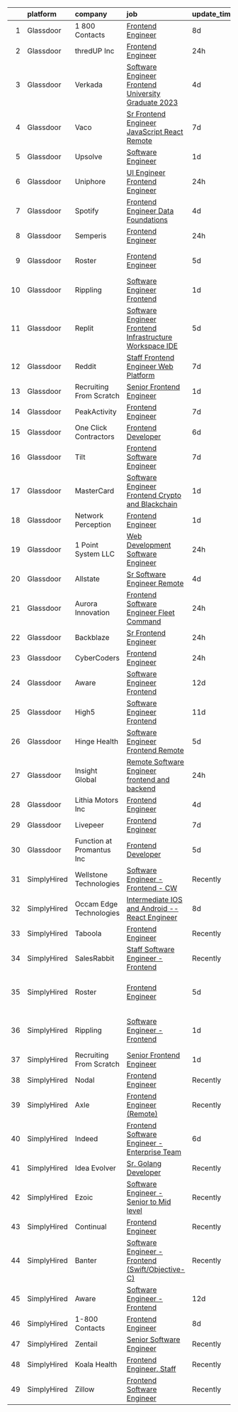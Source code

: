 

|    | platform    | company                   | job                                                                                                                                                                                                                                                                                                                                                                                                                                                                                                                                                                                                                                                                                                                                                                                                                                                                                                                                                                                                                                                                                                                                                                                                                                                                                                                                                                                                                                                                                                                               | update_time   | location                       |
|---:|:------------|:--------------------------|:----------------------------------------------------------------------------------------------------------------------------------------------------------------------------------------------------------------------------------------------------------------------------------------------------------------------------------------------------------------------------------------------------------------------------------------------------------------------------------------------------------------------------------------------------------------------------------------------------------------------------------------------------------------------------------------------------------------------------------------------------------------------------------------------------------------------------------------------------------------------------------------------------------------------------------------------------------------------------------------------------------------------------------------------------------------------------------------------------------------------------------------------------------------------------------------------------------------------------------------------------------------------------------------------------------------------------------------------------------------------------------------------------------------------------------------------------------------------------------------------------------------------------------|:--------------|:-------------------------------|
|  1 | Glassdoor   | 1 800 Contacts            | [Frontend Engineer](https://www.glassdoor.com/partner/jobListing.htm?pos=109&ao=1136043&s=58&guid=000001826280036b9101839d1c167719&src=GD_JOB_AD&t=SR&vt=w&ea=1&cs=1_d7feb379&cb=1659509933266&jobListingId=1008028968829&jrtk=3-0-1g9h800siklsr801-1g9h800t3k25u801-f65c437feb6c481a-)                                                                                                                                                                                                                                                                                                                                                                                                                                                                                                                                                                                                                                                                                                                                                                                                                                                                                                                                                                                                                                                                                                                                                                                                                                           | 8d            | Draper, UT                     |
|  2 | Glassdoor   | thredUP Inc               | [Frontend Engineer](https://www.glassdoor.com/partner/jobListing.htm?pos=106&ao=1136043&s=58&guid=000001826280036b9101839d1c167719&src=GD_JOB_AD&t=SR&vt=w&cs=1_38d076d2&cb=1659509933265&jobListingId=1008048313764&jrtk=3-0-1g9h800siklsr801-1g9h800t3k25u801-4bf6c360fd6832a1-)                                                                                                                                                                                                                                                                                                                                                                                                                                                                                                                                                                                                                                                                                                                                                                                                                                                                                                                                                                                                                                                                                                                                                                                                                                                | 24h           | Remote                         |
|  3 | Glassdoor   | Verkada                   | [Software Engineer  Frontend   University Graduate 2023](https://www.glassdoor.com/partner/jobListing.htm?pos=113&ao=1136043&s=58&guid=000001826280036b9101839d1c167719&src=GD_JOB_AD&t=SR&vt=w&cs=1_d01371db&cb=1659509933267&jobListingId=1008038920471&jrtk=3-0-1g9h800siklsr801-1g9h800t3k25u801-76b9207756f79568-)                                                                                                                                                                                                                                                                                                                                                                                                                                                                                                                                                                                                                                                                                                                                                                                                                                                                                                                                                                                                                                                                                                                                                                                                           | 4d            | San Mateo, CA                  |
|  4 | Glassdoor   | Vaco                      | [Sr Frontend Engineer  JavaScript React    Remote](https://www.glassdoor.com/partner/jobListing.htm?pos=105&ao=1110586&s=58&guid=000001826280036b9101839d1c167719&src=GD_JOB_AD&t=SR&vt=w&ea=1&cs=1_13653db6&cb=1659509933265&jobListingId=1008031194896&cpc=3BA4CE39D5B5DEF5&jrtk=3-0-1g9h800siklsr801-1g9h800t3k25u801-0ac1d095036e0c2f--6NYlbfkN0D_sybMACCpf9B-677oK5j6rPldVB6BlrVvFjO_o-GJZbzuF-qh4PxErFUqfUsv_6tHpaGAjNec2kykbAi7NuC3xsFkOAoxg72hdh_QcjksI1d5EhjzP8hV6H2vu7d3MYXK5QZN9jWKdod6VRSNLU7kLlQ4pSg54IygaAmIJY6XzlQZAoUTztX7aWc0__hy0m67uGuX4NFgQO6-08ME-_l4hSHMv5xfGui6Ge3f0yMcSQt-xX3qLntsbLN4PiAcpoQpGxLRK7zu38iPZt1tgZ_B0-CFodrNJbYSk5K0xHz7cxE19KuYSoPtwNcsWURlDWixl67r7xR0G_s_cR_8Ph2NjyHoY778K8b-pSRn_3HFEDQhcgaV6hi4jRCsMgLzH4p2o7i8lAZNR4Sxij3FvTwVb3kirpkcR0NpykSmQmR1rTSSitpjkkZGzJguwCGSiOdT3BPhGc5yvh693Cj1qKUUUcNIHpbWb-vSwS8zOR1vfNi4kJT5phFhnnBmVVFwlP82f4pL9lB0-y7eoLA1fC_Av-SDH8Qze28%3D)                                                                                                                                                                                                                                                                                                                                                                                                                                                                                                                                                                                                         | 7d            | Remote                         |
|  5 | Glassdoor   | Upsolve                   | [Software Engineer](https://www.glassdoor.com/partner/jobListing.htm?pos=128&ao=1136043&s=58&guid=000001826280036b9101839d1c167719&src=GD_JOB_AD&t=SR&vt=w&ea=1&cs=1_bc564aaf&cb=1659509933268&jobListingId=1008045262627&jrtk=3-0-1g9h800siklsr801-1g9h800t3k25u801-42789391172c16f9-)                                                                                                                                                                                                                                                                                                                                                                                                                                                                                                                                                                                                                                                                                                                                                                                                                                                                                                                                                                                                                                                                                                                                                                                                                                           | 1d            | Remote                         |
|  6 | Glassdoor   | Uniphore                  | [UI Engineer   Frontend Engineer](https://www.glassdoor.com/partner/jobListing.htm?pos=130&ao=1136043&s=58&guid=000001826280036b9101839d1c167719&src=GD_JOB_AD&t=SR&vt=w&cs=1_a50d50b0&cb=1659509933268&jobListingId=1008047029339&jrtk=3-0-1g9h800siklsr801-1g9h800t3k25u801-cbb1d921290e718c-)                                                                                                                                                                                                                                                                                                                                                                                                                                                                                                                                                                                                                                                                                                                                                                                                                                                                                                                                                                                                                                                                                                                                                                                                                                  | 24h           | Palo Alto, CA                  |
|  7 | Glassdoor   | Spotify                   | [Frontend Engineer  Data Foundations](https://www.glassdoor.com/partner/jobListing.htm?pos=121&ao=1136043&s=58&guid=000001826280036b9101839d1c167719&src=GD_JOB_AD&t=SR&vt=w&cs=1_079bc221&cb=1659509933267&jobListingId=1008038252971&jrtk=3-0-1g9h800siklsr801-1g9h800t3k25u801-213f3e76b6ea758d-)                                                                                                                                                                                                                                                                                                                                                                                                                                                                                                                                                                                                                                                                                                                                                                                                                                                                                                                                                                                                                                                                                                                                                                                                                              | 4d            | New York, NY                   |
|  8 | Glassdoor   | Semperis                  | [Frontend Engineer](https://www.glassdoor.com/partner/jobListing.htm?pos=115&ao=1136043&s=58&guid=000001826280036b9101839d1c167719&src=GD_JOB_AD&t=SR&vt=w&ea=1&cs=1_d46fc4ce&cb=1659509933267&jobListingId=1008048394033&jrtk=3-0-1g9h800siklsr801-1g9h800t3k25u801-2c14345c161e0bfa-)                                                                                                                                                                                                                                                                                                                                                                                                                                                                                                                                                                                                                                                                                                                                                                                                                                                                                                                                                                                                                                                                                                                                                                                                                                           | 24h           | Dallas, TX                     |
|  9 | Glassdoor   | Roster                    | [Frontend Engineer](https://www.glassdoor.com/partner/jobListing.htm?pos=118&ao=1136043&s=58&guid=000001826280036b9101839d1c167719&src=GD_JOB_AD&t=SR&vt=w&ea=1&cs=1_802f8d50&cb=1659509933267&jobListingId=1008035786991&jrtk=3-0-1g9h800siklsr801-1g9h800t3k25u801-f89357a287b4b83d-)                                                                                                                                                                                                                                                                                                                                                                                                                                                                                                                                                                                                                                                                                                                                                                                                                                                                                                                                                                                                                                                                                                                                                                                                                                           | 5d            | San Francisco, CA              |
| 10 | Glassdoor   | Rippling                  | [Software Engineer   Frontend](https://www.glassdoor.com/partner/jobListing.htm?pos=110&ao=1136043&s=58&guid=000001826280036b9101839d1c167719&src=GD_JOB_AD&t=SR&vt=w&ea=1&cs=1_bf9ef642&cb=1659509933266&jobListingId=1008045260872&jrtk=3-0-1g9h800siklsr801-1g9h800t3k25u801-d4d0d210cff9088b-)                                                                                                                                                                                                                                                                                                                                                                                                                                                                                                                                                                                                                                                                                                                                                                                                                                                                                                                                                                                                                                                                                                                                                                                                                                | 1d            | San Francisco, CA              |
| 11 | Glassdoor   | Replit                    | [Software Engineer  Frontend Infrastructure  Workspace IDE ](https://www.glassdoor.com/partner/jobListing.htm?pos=119&ao=1136043&s=58&guid=000001826280036b9101839d1c167719&src=GD_JOB_AD&t=SR&vt=w&cs=1_36b4ca7c&cb=1659509933267&jobListingId=1008036245614&jrtk=3-0-1g9h800siklsr801-1g9h800t3k25u801-fd235189710ff02c-)                                                                                                                                                                                                                                                                                                                                                                                                                                                                                                                                                                                                                                                                                                                                                                                                                                                                                                                                                                                                                                                                                                                                                                                                       | 5d            | Remote                         |
| 12 | Glassdoor   | Reddit                    | [Staff Frontend Engineer  Web Platform](https://www.glassdoor.com/partner/jobListing.htm?pos=126&ao=1136043&s=58&guid=000001826280036b9101839d1c167719&src=GD_JOB_AD&t=SR&vt=w&ea=1&cs=1_bc13bb75&cb=1659509933268&jobListingId=1008030866230&jrtk=3-0-1g9h800siklsr801-1g9h800t3k25u801-a473b137a75d5962-)                                                                                                                                                                                                                                                                                                                                                                                                                                                                                                                                                                                                                                                                                                                                                                                                                                                                                                                                                                                                                                                                                                                                                                                                                       | 7d            | San Francisco, CA              |
| 13 | Glassdoor   | Recruiting From Scratch   | [Senior Frontend Engineer](https://www.glassdoor.com/partner/jobListing.htm?pos=116&ao=1136043&s=58&guid=000001826280036b9101839d1c167719&src=GD_JOB_AD&t=SR&vt=w&ea=1&cs=1_7ba1d389&cb=1659509933267&jobListingId=1008045766078&jrtk=3-0-1g9h800siklsr801-1g9h800t3k25u801-92327bae5406cb20-)                                                                                                                                                                                                                                                                                                                                                                                                                                                                                                                                                                                                                                                                                                                                                                                                                                                                                                                                                                                                                                                                                                                                                                                                                                    | 1d            | Remote                         |
| 14 | Glassdoor   | PeakActivity              | [Frontend Engineer](https://www.glassdoor.com/partner/jobListing.htm?pos=120&ao=1136043&s=58&guid=000001826280036b9101839d1c167719&src=GD_JOB_AD&t=SR&vt=w&ea=1&cs=1_f6984096&cb=1659509933267&jobListingId=1008031555522&jrtk=3-0-1g9h800siklsr801-1g9h800t3k25u801-9669b67cd3057b0b-)                                                                                                                                                                                                                                                                                                                                                                                                                                                                                                                                                                                                                                                                                                                                                                                                                                                                                                                                                                                                                                                                                                                                                                                                                                           | 7d            | Boynton Beach, FL              |
| 15 | Glassdoor   | One Click Contractors     | [Frontend Developer](https://www.glassdoor.com/partner/jobListing.htm?pos=107&ao=1136043&s=58&guid=000001826280036b9101839d1c167719&src=GD_JOB_AD&t=SR&vt=w&ea=1&cs=1_3d1d33a9&cb=1659509933266&jobListingId=1008032829999&jrtk=3-0-1g9h800siklsr801-1g9h800t3k25u801-9570e631d3e99477-)                                                                                                                                                                                                                                                                                                                                                                                                                                                                                                                                                                                                                                                                                                                                                                                                                                                                                                                                                                                                                                                                                                                                                                                                                                          | 6d            | Remote                         |
| 16 | Glassdoor   | Tilt                      | [Frontend Software Engineer](https://www.glassdoor.com/partner/jobListing.htm?pos=114&ao=1136043&s=58&guid=000001826280036b9101839d1c167719&src=GD_JOB_AD&t=SR&vt=w&cs=1_88d8676a&cb=1659509933267&jobListingId=1008030792660&jrtk=3-0-1g9h800siklsr801-1g9h800t3k25u801-ebae5a08da702aee-)                                                                                                                                                                                                                                                                                                                                                                                                                                                                                                                                                                                                                                                                                                                                                                                                                                                                                                                                                                                                                                                                                                                                                                                                                                       | 7d            | Remote                         |
| 17 | Glassdoor   | MasterCard                | [Software Engineer  Frontend  Crypto and Blackchain](https://www.glassdoor.com/partner/jobListing.htm?pos=129&ao=1136043&s=58&guid=000001826280036b9101839d1c167719&src=GD_JOB_AD&t=SR&vt=w&cs=1_15b1837b&cb=1659509933268&jobListingId=1008045877712&jrtk=3-0-1g9h800siklsr801-1g9h800t3k25u801-d8251cbb0e61355c-)                                                                                                                                                                                                                                                                                                                                                                                                                                                                                                                                                                                                                                                                                                                                                                                                                                                                                                                                                                                                                                                                                                                                                                                                               | 1d            | O'Fallon, MO                   |
| 18 | Glassdoor   | Network Perception        | [Frontend Engineer](https://www.glassdoor.com/partner/jobListing.htm?pos=125&ao=1136043&s=58&guid=000001826280036b9101839d1c167719&src=GD_JOB_AD&t=SR&vt=w&ea=1&cs=1_3ce234b6&cb=1659509933268&jobListingId=1008044648621&jrtk=3-0-1g9h800siklsr801-1g9h800t3k25u801-8674c4ac325e7d1e-)                                                                                                                                                                                                                                                                                                                                                                                                                                                                                                                                                                                                                                                                                                                                                                                                                                                                                                                                                                                                                                                                                                                                                                                                                                           | 1d            | Remote                         |
| 19 | Glassdoor   | 1 Point System LLC        | [Web Development Software Engineer](https://www.glassdoor.com/partner/jobListing.htm?pos=124&ao=1136043&s=58&guid=000001826280036b9101839d1c167719&src=GD_JOB_AD&t=SR&vt=w&ea=1&cs=1_9e895718&cb=1659509933268&jobListingId=1008047230466&jrtk=3-0-1g9h800siklsr801-1g9h800t3k25u801-e72e48b96759abed-)                                                                                                                                                                                                                                                                                                                                                                                                                                                                                                                                                                                                                                                                                                                                                                                                                                                                                                                                                                                                                                                                                                                                                                                                                           | 24h           | Remote                         |
| 20 | Glassdoor   | Allstate                  | [Sr Software Engineer   Remote](https://www.glassdoor.com/partner/jobListing.htm?pos=102&ao=1110586&s=58&guid=000001826280036b9101839d1c167719&src=GD_JOB_AD&t=SR&vt=w&cs=1_8a91f320&cb=1659509933263&jobListingId=1008038463305&cpc=F41FEAB56D215062&jrtk=3-0-1g9h800siklsr801-1g9h800t3k25u801-e8aa2700ee516255--6NYlbfkN0BLH0BMQoDn-yw6Urt952hBm1JLFZ7WpBxND2cMIOjOqbFVk94wXfJol2fCSe2VsLxOyPmEuuAmHeEKebYCtPCEGIpZo5ziACarab7pKfowUzQgGftUmfCw3FCqPAlc5J6NwSPwnjRM8hQ6wpb5Y_a5e6EzdJkdvCWd1WW2He9GujLBpuyILM2M5MDQRyb4DHCo30RRUil8fUCHW0Dy8_IjU83GB4qoQZAe9hUdn2TS4CZVrwS3kbYjRJrdQk0jl_PFCAdXSh4yFFgBQ0VMJ-SA43RXU-bvmLd4L_62F9NCqn9xD2e4ikPuAP12nPUNvioOCux80-B96xLhVq6JS3lDNvYFq4aTXL6aUKZ08DyZ26TcWqZ7HTgjyOhGjiQc0RLJicj5G54-bK66czNytd37AJa3TiijPWL5XeBKhCBb8RgA2LuM1guAcNZYZs3ijRKr9-iFfkTeBR1Vgik7t8WnwwPedvW0iZnLD9F7CC7P-QRVQavqACN2QzuaVjYl79Xo57VG8umndwA9kpwuoHLuEf42VjYWEhfbf4NYqKTk4ZoETd1DKM5zI-KZwqD5f9UKWpRaCJnJYy1wYA8TqL_1sAwUwks9WFnuCtawL0a1-QP9jxUvyQ7KplZjy4_cFw-zxz_L4iccgY1cH9k_sCBH7k-xf87R_SoT32xPpPSVIE_va9ZNgcf5JJg-Emkvq-BlVmy2aPSVo7bpaTx4dfC253f3TkPBY8fihrtcEYQMZ4yhMeVxM08IEqGWvVGmFkjcU2QwwYzd9-vTb-hB04yE7Rq2zdOMk810r8R4_QQbvUmnCwtfoocK86_fS5ejyHqxJqjZkcC9uATV4CO0yB_36_PLfDLYCfsVNOuNO_klQl0yYRtfsjxKw7kKzw6mCxGIppJm-Bx73lMnBIck6aVHSso6myR96a3-jI2q-32SVRyDxCQirgBsvw6JhvNKJcSGAmaDPPcjWw34tCVzAdATB37CRiclJEhPh_r4hLKcF4TdbTVhtmcMF-J_CgbTYgxtxsx-TYAhQriGSFcFBv3za2KntGBrjrgeKmK1h6JdBccb7lKRiaWXxSkSncWor0g3pLFvNhntbZ9-6cQ2yaaUl-MDXHBYS271Yo8WNtuQGzf0QgiXIOhZT3QPa21qF-o%3D) | 4d            | Remote                         |
| 21 | Glassdoor   | Aurora Innovation         | [Frontend Software Engineer   Fleet Command](https://www.glassdoor.com/partner/jobListing.htm?pos=112&ao=1136043&s=58&guid=000001826280036b9101839d1c167719&src=GD_JOB_AD&t=SR&vt=w&ea=1&cs=1_27c26a0d&cb=1659509933266&jobListingId=1008047215371&jrtk=3-0-1g9h800siklsr801-1g9h800t3k25u801-fb3fa1a424d1f368-)                                                                                                                                                                                                                                                                                                                                                                                                                                                                                                                                                                                                                                                                                                                                                                                                                                                                                                                                                                                                                                                                                                                                                                                                                  | 24h           | Mountain View, CA              |
| 22 | Glassdoor   | Backblaze                 | [Sr  Frontend Engineer](https://www.glassdoor.com/partner/jobListing.htm?pos=122&ao=1136043&s=58&guid=000001826280036b9101839d1c167719&src=GD_JOB_AD&t=SR&vt=w&ea=1&cs=1_1bc3ccda&cb=1659509933267&jobListingId=1008049006632&jrtk=3-0-1g9h800siklsr801-1g9h800t3k25u801-445c729edbd07e00-)                                                                                                                                                                                                                                                                                                                                                                                                                                                                                                                                                                                                                                                                                                                                                                                                                                                                                                                                                                                                                                                                                                                                                                                                                                       | 24h           | San Mateo, CA                  |
| 23 | Glassdoor   | CyberCoders               | [Frontend Engineer](https://www.glassdoor.com/partner/jobListing.htm?pos=104&ao=1110586&s=58&guid=000001826280036b9101839d1c167719&src=GD_JOB_AD&t=SR&vt=w&ea=1&cs=1_64afd271&cb=1659509933265&jobListingId=1008047702627&cpc=A65DF3A704A48F9B&jrtk=3-0-1g9h800siklsr801-1g9h800t3k25u801-17b55e8aa5d60be4--6NYlbfkN0CpFJQzrgRR8WqXWK1qKKEqALWJw739KlKqr2H-MSI4eoBlI4EFrmor2FYZMP3muM1tGRelL7KumxPk2CNllF856YUrbHVAKJzOrlQ2buKVHxV0FktpPYKEOLvNr1Lq9r3GYnmo7QvHJUwv-L2XUtDJPTLdUA5IKIplGeLhomhspVFHOGZtFZXdQfYRePrZGS_u3BMTqWuoMHjxLe_ufslItW7IIFvzec9M_OxpgsYrRnqcTGpOBi2JQYiMMdt8CHhxgBfvnrMOV_O8jxAGEcX2TMxj3_m5hgOGBF3Y46_qDIEXPeYO6CEJeema_2wq7bkW9MPlCM024suTnfxTnnwPxGbWHSMXC_g6_loe8SpzPzsm2JgR3RdmUAsSmcgMX5XYo1UyYBciQhg2-uydjcppDlyAnwlfJzOwbWW5qy19D-VYo-UnqBqWY2GqikCke8rjiVHZt5rISOQlEhEvZKMf3N8-_Eu0eDS1-ilZ5E3znQylGb8FY71s65exvBpaJwczEaJCkcNkexJg9zCRUd6VeNGboAV1HFRWQ1_yBjVL7IL9GWw-nIZHi-aPYWZ7qnz3itUXVE4s1UFH6z-zUd-oCG5tZ5EshcxWbzaZ-hpsiu2kUjVQ1TSPaAPqlDEvSOAED5eA6RIigJZM_QfVOXcBo9MQvid9etPlqh6kYFvDcglE3Dk0KDEvfCb1Dthf31Ry3iv8rHBRHhSh_EekXCtq9u62qL2UFMCtAO0QxjdL8qaMhet0gkO-w7gwxtIeqMnS6AS0QDpGkmGCoNgQK4antVW-stghklT4TPqBw_E8dRIcwei7XlR1ip0UQhEMr-bYNemYu4l8gXoWDF3DOK6nocoxyuGawErRj3RvNvA-MXUBsAIb7bCHj4u0rdvoaRupkMhUu8qmGQzzb6XxDa5BzMzZPRyDYhq3hs95yJgVCgR1z9CxDn4fPJkdsKjQmsyZLSG3n_nkCwN77CgJ_pOCkoALWXFATUo%3D)                                                                                                                                                                        | 24h           | Berkeley, CA                   |
| 24 | Glassdoor   | Aware                     | [Software Engineer   Frontend](https://www.glassdoor.com/partner/jobListing.htm?pos=123&ao=1136043&s=58&guid=000001826280036b9101839d1c167719&src=GD_JOB_AD&t=SR&vt=w&ea=1&cs=1_f6047260&cb=1659509933268&jobListingId=1008020267124&jrtk=3-0-1g9h800siklsr801-1g9h800t3k25u801-607abcf0eebd124b-)                                                                                                                                                                                                                                                                                                                                                                                                                                                                                                                                                                                                                                                                                                                                                                                                                                                                                                                                                                                                                                                                                                                                                                                                                                | 12d           | Remote                         |
| 25 | Glassdoor   | High5                     | [Software Engineer   Frontend](https://www.glassdoor.com/partner/jobListing.htm?pos=101&ao=1110586&s=58&guid=000001826280036b9101839d1c167719&src=GD_JOB_AD&t=SR&vt=w&ea=1&cs=1_c1f7d166&cb=1659509933264&jobListingId=1008023215023&cpc=292036AD7E8A5303&jrtk=3-0-1g9h800siklsr801-1g9h800t3k25u801-9ede6187c60e1052--6NYlbfkN0AV8vU3o9nlw7wqa180ZkP3oAg17VLIhkP1SPyaIh_MQVSfWHQ_D-a5zztdBH5vi5xFZlaaUhEW8RX_fyfkyAZNXiEQHCQUEYFdYQ0n4fJBPH24pQ-mjTQ2xyTOi07i067ioZBbd43FZJCQGkF2EZte7o6CuaN18wzjgMXw39552EmZQUMk9yz1yx7KuVNxuKs0x3MdL9xfWRgDsJaP4igEoBZrpiEjIcVGpF81lbcVeT5c9lk3WVllnms1Xt8fmeuUvrTQXbMO0_JjH1G_o3adp_jtW9hWkv5zMMZLi0V9fApPGTHuZ2Xh3K6J83NHemCNs4ruU_ayh-BgWgm32Aof77DZUFefbHZegCZ8EVTRaKJt77lAc75qXyEBryxtu2WtQsE9u1Z8XmsPRqkJOvzEP9JDzLcs046cxdEL1D29dk_nTD07EcINDH9G4Xhh4rrBbyMKfmhwNYoDIX1ay90-QVS3V1ywrLICiB27x77qk60Xao35kvkd3e9U-EahyJh19cb07ry_oCfjA4Arz-S5)                                                                                                                                                                                                                                                                                                                                                                                                                                                                                                                                                                                                                                           | 11d           | Remote                         |
| 26 | Glassdoor   | Hinge Health              | [Software Engineer   Frontend   Remote](https://www.glassdoor.com/partner/jobListing.htm?pos=111&ao=1136043&s=58&guid=000001826280036b9101839d1c167719&src=GD_JOB_AD&t=SR&vt=w&cs=1_14077db0&cb=1659509933266&jobListingId=1008036719526&jrtk=3-0-1g9h800siklsr801-1g9h800t3k25u801-dcb20e70d8d6055b-)                                                                                                                                                                                                                                                                                                                                                                                                                                                                                                                                                                                                                                                                                                                                                                                                                                                                                                                                                                                                                                                                                                                                                                                                                            | 5d            | Columbia, SC                   |
| 27 | Glassdoor   | Insight Global            | [Remote Software Engineer  frontend and backend ](https://www.glassdoor.com/partner/jobListing.htm?pos=103&ao=1110586&s=58&guid=000001826280036b9101839d1c167719&src=GD_JOB_AD&t=SR&vt=w&ea=1&cs=1_363d5269&cb=1659509933265&jobListingId=1008047076237&cpc=8795CF9063CD573D&jrtk=3-0-1g9h800siklsr801-1g9h800t3k25u801-9fbca1b29b659b59--6NYlbfkN0BKkHZu3wF05EeDimN_p6sYpKCMArvwa95YdH7UpkaBCi52Bcb3JNt30QsYNOqnbglUdE37R64u96seInmHWiFBPptYFQm96TkzNe10qCw613b6CVzeZ_1y-Vod62XGXcrWhA-hwYr6PwovufsFqT2Q93Bc-yDrMrp5Qx6H-5NHcKvsy4ujVczfQJKu1KFlSQzkEcy2YkGvWPsiki8-wNJbNJSAOqylXHDneqSBd6Yr_ZYDpYOytehWcNgUfKWFML3fgf3eYkq4e0_iBj4LILF3j5zps4I0NYEWFNXmQy2JucEmJkwomXJPBgqlw3_WYkbLxnlrG5ndKg-F5-Yl8bdEW0huh53GNUdrBDjIbgZPuxHIkL3jNhMhZn7CjVyj99Xci6q9mEh3jDP7UQHsiK8QQfbZevTdtNTR_rp_S5iveaxZfK2j2n5xqm8HFJWUCRF7gH8dk_iqtflWSotzLCrsbF-_RJLLNRbUrzK3ntvxWlK7WIccbiLRCkw0JJuvHfPd6m0kViHmOQ%3D%3D)                                                                                                                                                                                                                                                                                                                                                                                                                                                                                                                                                                                                                            | 24h           | Remote                         |
| 28 | Glassdoor   | Lithia Motors  Inc        | [Frontend Engineer](https://www.glassdoor.com/partner/jobListing.htm?pos=127&ao=1136043&s=58&guid=000001826280036b9101839d1c167719&src=GD_JOB_AD&t=SR&vt=w&cs=1_660ba014&cb=1659509933268&jobListingId=1008038412591&jrtk=3-0-1g9h800siklsr801-1g9h800t3k25u801-4b18743a61af443e-)                                                                                                                                                                                                                                                                                                                                                                                                                                                                                                                                                                                                                                                                                                                                                                                                                                                                                                                                                                                                                                                                                                                                                                                                                                                | 4d            | Oregon                         |
| 29 | Glassdoor   | Livepeer                  | [Frontend Engineer](https://www.glassdoor.com/partner/jobListing.htm?pos=108&ao=1136043&s=58&guid=000001826280036b9101839d1c167719&src=GD_JOB_AD&t=SR&vt=w&ea=1&cs=1_8c673fb5&cb=1659509933266&jobListingId=1008032132971&jrtk=3-0-1g9h800siklsr801-1g9h800t3k25u801-a24d89e74bc6cf42-)                                                                                                                                                                                                                                                                                                                                                                                                                                                                                                                                                                                                                                                                                                                                                                                                                                                                                                                                                                                                                                                                                                                                                                                                                                           | 7d            | New York, NY                   |
| 30 | Glassdoor   | Function at Promantus Inc | [Frontend Developer](https://www.glassdoor.com/partner/jobListing.htm?pos=117&ao=1136043&s=58&guid=000001826280036b9101839d1c167719&src=GD_JOB_AD&t=SR&vt=w&ea=1&cs=1_6b71aa63&cb=1659509933267&jobListingId=1008035253916&jrtk=3-0-1g9h800siklsr801-1g9h800t3k25u801-cb377dbd316bdb50-)                                                                                                                                                                                                                                                                                                                                                                                                                                                                                                                                                                                                                                                                                                                                                                                                                                                                                                                                                                                                                                                                                                                                                                                                                                          | 5d            | Remote                         |
| 31 | SimplyHired | Wellstone Technologies    | [Software Engineer - Frontend - CW](https://www.simplyhired.com/job/BNzjPoxRy4UMT6LuyuyPdsvrOADnKNTH5GXaMzyAKZjahnCBy07M3g?q=frontend+engineer)                                                                                                                                                                                                                                                                                                                                                                                                                                                                                                                                                                                                                                                                                                                                                                                                                                                                                                                                                                                                                                                                                                                                                                                                                                                                                                                                                                                   | Recently      | Remote                         |
| 32 | SimplyHired | Occam Edge Technologies   | [Intermediate IOS and Android -- React Engineer](https://www.simplyhired.com/job/pgUt-7dGgWcAxCMf2ZQ9bHjRQFB1eArw3xVX7Y2OduJ4XHVYVxYm2g?q=frontend+engineer)                                                                                                                                                                                                                                                                                                                                                                                                                                                                                                                                                                                                                                                                                                                                                                                                                                                                                                                                                                                                                                                                                                                                                                                                                                                                                                                                                                      | 8d            | Charlotte, NC                  |
| 33 | SimplyHired | Taboola                   | [Frontend Engineer](https://www.simplyhired.com/job/zELG-VlmscTk5Y8gmpKLFzsNp6giBN70pGPzlAVyQmdh9Q63A4M1kg?q=frontend+engineer)                                                                                                                                                                                                                                                                                                                                                                                                                                                                                                                                                                                                                                                                                                                                                                                                                                                                                                                                                                                                                                                                                                                                                                                                                                                                                                                                                                                                   | Recently      | Los Angeles, CA                |
| 34 | SimplyHired | SalesRabbit               | [Staff Software Engineer - Frontend](https://www.simplyhired.com/job/m6BEagTr-jNnO1hyNXb8Ely4cpl_QW_k6Vr6vVUAirBnm68qAQA-xA?q=frontend+engineer)                                                                                                                                                                                                                                                                                                                                                                                                                                                                                                                                                                                                                                                                                                                                                                                                                                                                                                                                                                                                                                                                                                                                                                                                                                                                                                                                                                                  | Recently      | Remote                         |
| 35 | SimplyHired | Roster                    | [Frontend Engineer](https://www.simplyhired.com/job/ZacwgR_ukuk7oDe7z4E-UvOGzRcCt0xZInXS-UpCQYxEquOpbfH_Tw?q=frontend+engineer)                                                                                                                                                                                                                                                                                                                                                                                                                                                                                                                                                                                                                                                                                                                                                                                                                                                                                                                                                                                                                                                                                                                                                                                                                                                                                                                                                                                                   | 5d            | San Francisco, CA +1 location  |
| 36 | SimplyHired | Rippling                  | [Software Engineer - Frontend](https://www.simplyhired.com/job/DrYuIGtNwJZ8ZNW4YL_Ddfe2yWxWyQzMS7Jtl4V20xsYLOpiZgLPyA?q=frontend+engineer)                                                                                                                                                                                                                                                                                                                                                                                                                                                                                                                                                                                                                                                                                                                                                                                                                                                                                                                                                                                                                                                                                                                                                                                                                                                                                                                                                                                        | 1d            | San Francisco, CA +2 locations |
| 37 | SimplyHired | Recruiting From Scratch   | [Senior Frontend Engineer](https://www.simplyhired.com/job/z37dfQeLIHEh5s0TT3H1X_OaJogRHSDif-IvQN2PchQz8ScPdDHdSw?q=frontend+engineer)                                                                                                                                                                                                                                                                                                                                                                                                                                                                                                                                                                                                                                                                                                                                                                                                                                                                                                                                                                                                                                                                                                                                                                                                                                                                                                                                                                                            | 1d            | Remote +126 locations          |
| 38 | SimplyHired | Nodal                     | [Frontend Engineer](https://www.simplyhired.com/job/75ry-Eu0nSZpKMRgg41Z0_gvK2rV-hQ2xCKkRD2dfeeva-gc--Hn4w?q=frontend+engineer)                                                                                                                                                                                                                                                                                                                                                                                                                                                                                                                                                                                                                                                                                                                                                                                                                                                                                                                                                                                                                                                                                                                                                                                                                                                                                                                                                                                                   | Recently      | Remote                         |
| 39 | SimplyHired | Axle                      | [Frontend Engineer (Remote)](https://www.simplyhired.com/job/PUaJC2ka-0lrMpRsWcxbAHPFhLWHae2YoczqhGsJB45zhsOtvfKOLw?q=frontend+engineer)                                                                                                                                                                                                                                                                                                                                                                                                                                                                                                                                                                                                                                                                                                                                                                                                                                                                                                                                                                                                                                                                                                                                                                                                                                                                                                                                                                                          | Recently      | Seattle, WA                    |
| 40 | SimplyHired | Indeed                    | [Frontend Software Engineer - Enterprise Team](https://www.simplyhired.com/job/x_iqkhASV8WnTie_3ktk6vq9vE_0i0Jmum19TX1xYkGEVYNKVixi8A?q=frontend+engineer)                                                                                                                                                                                                                                                                                                                                                                                                                                                                                                                                                                                                                                                                                                                                                                                                                                                                                                                                                                                                                                                                                                                                                                                                                                                                                                                                                                        | 6d            | Seattle, WA                    |
| 41 | SimplyHired | Idea Evolver              | [Sr. Golang Developer](https://www.simplyhired.com/job/pc_NZ8aLefzjx4dVYgGg7s8rbF0NpviZbsJd6Ew7TCcA5APVVpbJpw?q=frontend+engineer)                                                                                                                                                                                                                                                                                                                                                                                                                                                                                                                                                                                                                                                                                                                                                                                                                                                                                                                                                                                                                                                                                                                                                                                                                                                                                                                                                                                                | Recently      | Remote                         |
| 42 | SimplyHired | Ezoic                     | [Software Engineer - Senior to Mid level](https://www.simplyhired.com/job/7I5Ut1aRZ0ujkHPbo9Xx6pcNvQn4UjDVj9kO8mVUd1mMUHqpVm7ALQ?q=frontend+engineer)                                                                                                                                                                                                                                                                                                                                                                                                                                                                                                                                                                                                                                                                                                                                                                                                                                                                                                                                                                                                                                                                                                                                                                                                                                                                                                                                                                             | Recently      | Remote                         |
| 43 | SimplyHired | Continual                 | [Frontend Engineer](https://www.simplyhired.com/job/vUG5i14Qd-A0fSZ1KEjAlDFpa3qyuittnM37bZzfzgDeFINYB4ZJ_g?q=frontend+engineer)                                                                                                                                                                                                                                                                                                                                                                                                                                                                                                                                                                                                                                                                                                                                                                                                                                                                                                                                                                                                                                                                                                                                                                                                                                                                                                                                                                                                   | Recently      | California                     |
| 44 | SimplyHired | Banter                    | [Software Engineer - Frontend (Swift/Objective-C)](https://www.simplyhired.com/job/HpuGZlidUXuxkB78pMsHhGIaOKkHpNdN2UfkKPMRWQgWn0v56r9wyw?q=frontend+engineer)                                                                                                                                                                                                                                                                                                                                                                                                                                                                                                                                                                                                                                                                                                                                                                                                                                                                                                                                                                                                                                                                                                                                                                                                                                                                                                                                                                    | Recently      | Remote                         |
| 45 | SimplyHired | Aware                     | [Software Engineer - Frontend](https://www.simplyhired.com/job/nQxUVxeRimeObAJO2ecrb-5fZj7DiF9-XUGbVdyn0VyVXFCebU7dqw?q=frontend+engineer)                                                                                                                                                                                                                                                                                                                                                                                                                                                                                                                                                                                                                                                                                                                                                                                                                                                                                                                                                                                                                                                                                                                                                                                                                                                                                                                                                                                        | 12d           | Remote                         |
| 46 | SimplyHired | 1-800 Contacts            | [Frontend Engineer](https://www.simplyhired.com/job/a8_2AcLyFXKm-pq3rkdYF9GXIGCm2At8vQIAvaqfoaWZhjgx6Eai-w?q=frontend+engineer)                                                                                                                                                                                                                                                                                                                                                                                                                                                                                                                                                                                                                                                                                                                                                                                                                                                                                                                                                                                                                                                                                                                                                                                                                                                                                                                                                                                                   | 8d            | Draper, UT                     |
| 47 | SimplyHired | Zentail                   | [Senior Software Engineer](https://www.simplyhired.com/job/TI-RjF0WqxBXwR0jngiEwzWyXaRmItppyVT313s08IfGCMjBeZnMqQ?q=frontend+engineer)                                                                                                                                                                                                                                                                                                                                                                                                                                                                                                                                                                                                                                                                                                                                                                                                                                                                                                                                                                                                                                                                                                                                                                                                                                                                                                                                                                                            | Recently      | Columbia, MD                   |
| 48 | SimplyHired | Koala Health              | [Frontend Engineer, Staff](https://www.simplyhired.com/job/HLiOnFDBLZHbyx2rs4cq9m7N0RVf-g-gb82o7rQiZyX6H_stK65B6g?q=frontend+engineer)                                                                                                                                                                                                                                                                                                                                                                                                                                                                                                                                                                                                                                                                                                                                                                                                                                                                                                                                                                                                                                                                                                                                                                                                                                                                                                                                                                                            | Recently      | Remote                         |
| 49 | SimplyHired | Zillow                    | [Frontend Software Engineer](https://www.simplyhired.com/job/lkImpF3Kk1da9Ea4567qzxmERKxvDVcCVZSZarlV-OsULUs7p46mJg?q=frontend+engineer)                                                                                                                                                                                                                                                                                                                                                                                                                                                                                                                                                                                                                                                                                                                                                                                                                                                                                                                                                                                                                                                                                                                                                                                                                                                                                                                                                                                          | Recently      | Remote                         |
